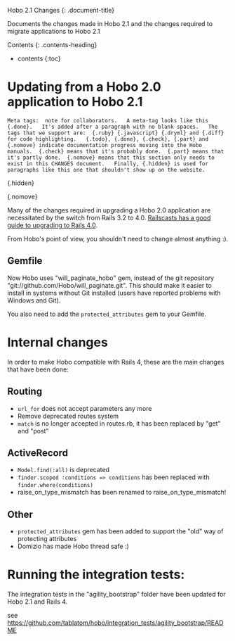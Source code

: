 Hobo 2.1 Changes
{: .document-title}

Documents the changes made in Hobo 2.1 and the changes required to
migrate applications to Hobo 2.1

Contents
{: .contents-heading}

- contents
{:toc}

# Updating from a Hobo 2.0 application to Hobo 2.1

    Meta tags:  note for collaborators.   A meta-tag looks like this {.done}.   It's added after a paragraph with no blank spaces.   The tags that we support are:  {.ruby} {.javascript} {.dryml} and {.diff} for code highlighting.   {.todo}, {.done}, {.check}, {.part} and {.nomove} indicate documentation progress moving into the Hobo manuals.  {.check} means that it's probably done.  {.part} means that it's partly done.  {.nomove} means that this section only needs to exist in this CHANGES document.   Finally, {.hidden} is used for paragraphs like this one that shouldn't show up on the website.
{.hidden}

{.nomove}

Many of the changes required in upgrading a Hobo 2.0 application are necessitated by the switch from Rails 3.2 to 4.0.  [Railscasts has a good guide to upgrading to Rails 4.0](http://railscasts.com/episodes/415-upgrading-to-rails-4).

From Hobo's point of view, you shouldn't need to change almost anything :).

## Gemfile

Now Hobo uses "will_paginate_hobo" gem, instead of the git repository "git://github.com/Hobo/will_paginate.git". This should make it easier to install in systems without Git installed (users have reported problems with Windows and Git).

You also need to add the `protected_attributes` gem to your Gemfile.


# Internal changes

In order to make Hobo compatible with Rails 4, these are the main changes that have been done:

## Routing

* `url_for` does not accept parameters any more
* Remove deprecated routes system
* `match` is no longer accepted in routes.rb, it has been replaced by "get" and "post"

## ActiveRecord

* `Model.find(:all)` is deprecated
* `finder.scoped :conditions => conditions` has been replaced with `finder.where(conditions)`
* raise_on_type_mismatch has been renamed to raise_on_type_mismatch!

## Other
* `protected_attributes` gem has been added to support the "old" way of protecting attributes
* Domizio has made Hobo thread safe :)



# Running the integration tests:

The integration tests in the "agility_bootstrap" folder have been updated for Hobo 2.1 and Rails 4.

see https://github.com/tablatom/hobo/integration_tests/agility_bootstrap/README
